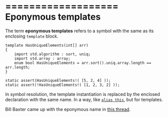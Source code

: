 ===================
Eponymous templates
===================

The term **eponymous templates** refers to a symbol with the same as its enclosing `template` block.

```
template HasUniqueElements(int[] arr)
{
    import std.algorithm : sort, uniq;
    import std.array : array;
    enum bool HasUniqueElements = arr.sort().uniq.array.length == arr.length;
}

static assert(HasUniqueElements!( [5, 2, 4] ));
static assert(!HasUniqueElements!( [1, 2, 3, 2] ));
```

In symbol resolution, the template instantiation is replaced by the enclosed declaration with the same name. In a way, like [`alias this`](#Extending-a-struct-with-alias-this), but for templates.


Bill Baxter came up with the eponymous name in [this thread](http://forum.dlang.org/post/gpb2vd$18uf$1@digitalmars.com).